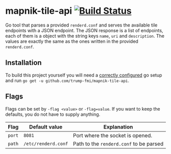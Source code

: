 # mapnik-tile-api [![Build Status](https://travis-ci.org/trump-fmi/mapnik-tile-api.svg?branch=master)](https://travis-ci.org/trump-fmi/mapnik-tile-api)

Go tool that parses a provided `renderd.conf` and serves the available tile endpoints with a JSON endpoint.
The JSON response is a list of endpoints, each of them is a object with the string keys `name`, `uri` and `description`.
The values are exactly the same as the ones written in the provided `renderd.conf`.

## Installation
To build this project yourself you will need a [correctly configured](https://golang.org/doc/install#testing) go setup and run `go get -u github.com/trump-fmi/mapnik-tile-api`.

## Flags
Flags can be set by `-flag <value>` or `-flag=value`.
If you want to keep the defaults, you do not have to supply anything. 

| Flag   | Default value       | Explanation                             |
|--------|---------------------|-----------------------------------------|
| `port` | `8081`              | Port where the socket is opened.        |
| `path` | `/etc/renderd.conf` | Path to the `renderd.conf` to be parsed |
